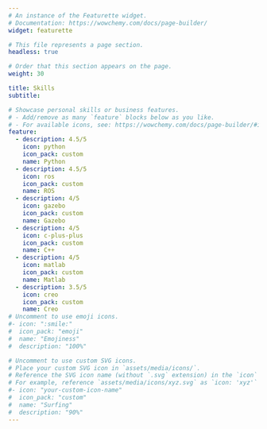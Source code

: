 ```yaml
---
# An instance of the Featurette widget.
# Documentation: https://wowchemy.com/docs/page-builder/
widget: featurette

# This file represents a page section.
headless: true

# Order that this section appears on the page.
weight: 30

title: Skills
subtitle:

# Showcase personal skills or business features.
# - Add/remove as many `feature` blocks below as you like.
# - For available icons, see: https://wowchemy.com/docs/page-builder/#icons
feature:
  - description: 4.5/5
    icon: python
    icon_pack: custom
    name: Python
  - description: 4.5/5
    icon: ros
    icon_pack: custom
    name: ROS
  - description: 4/5
    icon: gazebo
    icon_pack: custom
    name: Gazebo
  - description: 4/5
    icon: c-plus-plus
    icon_pack: custom
    name: C++
  - description: 4/5
    icon: matlab
    icon_pack: custom
    name: Matlab
  - description: 3.5/5
    icon: creo
    icon_pack: custom
    name: Creo
# Uncomment to use emoji icons.
#- icon: ":smile:"
#  icon_pack: "emoji"
#  name: "Emojiness"
#  description: "100%"

# Uncomment to use custom SVG icons.
# Place your custom SVG icon in `assets/media/icons/`.
# Reference the SVG icon name (without `.svg` extension) in the `icon` field.
# For example, reference `assets/media/icons/xyz.svg` as `icon: 'xyz'`
#- icon: "your-custom-icon-name"
#  icon_pack: "custom"
#  name: "Surfing"
#  description: "90%"
---
```

